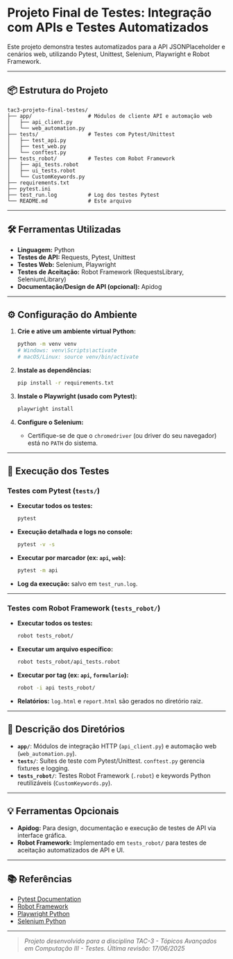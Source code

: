 # Projeto Final de Testes: Integração com APIs e Testes Automatizados

Este projeto demonstra testes automatizados para a API JSONPlaceholder e cenários web, utilizando Pytest, Unittest, Selenium, Playwright e Robot Framework.

---

## 📦 Estrutura do Projeto

```
tac3-projeto-final-testes/
├── app/                  # Módulos de cliente API e automação web
│   ├── api_client.py
│   └── web_automation.py
├── tests/                # Testes com Pytest/Unittest
│   ├── test_api.py
│   ├── test_web.py
│   └── conftest.py
├── tests_robot/          # Testes com Robot Framework
│   ├── api_tests.robot
│   ├── ui_tests.robot
│   └── CustomKeywords.py
├── requirements.txt
├── pytest.ini
├── test_run.log          # Log dos testes Pytest
└── README.md             # Este arquivo
```

---

## 🛠️ Ferramentas Utilizadas

- **Linguagem:** Python
- **Testes de API:** Requests, Pytest, Unittest
- **Testes Web:** Selenium, Playwright
- **Testes de Aceitação:** Robot Framework (RequestsLibrary, SeleniumLibrary)
- **Documentação/Design de API (opcional):** Apidog

---

## ⚙️ Configuração do Ambiente

1. **Crie e ative um ambiente virtual Python:**

    ```bash
    python -m venv venv
    # Windows: venv\Scripts\activate
    # macOS/Linux: source venv/bin/activate
    ```

2. **Instale as dependências:**

    ```bash
    pip install -r requirements.txt
    ```

3. **Instale o Playwright (usado com Pytest):**

    ```bash
    playwright install
    ```

4. **Configure o Selenium:**
    - Certifique-se de que o `chromedriver` (ou driver do seu navegador) está no `PATH` do sistema.

---

## 🚀 Execução dos Testes

### Testes com Pytest (`tests/`)

- **Executar todos os testes:**

    ```bash
    pytest
    ```

- **Execução detalhada e logs no console:**

    ```bash
    pytest -v -s
    ```

- **Executar por marcador (ex: `api`, `web`):**

    ```bash
    pytest -m api
    ```

- **Log da execução:** salvo em `test_run.log`.

---

### Testes com Robot Framework (`tests_robot/`)

- **Executar todos os testes:**

    ```bash
    robot tests_robot/
    ```

- **Executar um arquivo específico:**

    ```bash
    robot tests_robot/api_tests.robot
    ```

- **Executar por tag (ex: `api`, `formulario`):**

    ```bash
    robot -i api tests_robot/
    ```

- **Relatórios:** `log.html` e `report.html` são gerados no diretório raiz.

---

## 📁 Descrição dos Diretórios

- **`app/`**: Módulos de integração HTTP (`api_client.py`) e automação web (`web_automation.py`).
- **`tests/`**: Suítes de teste com Pytest/Unittest. `conftest.py` gerencia fixtures e logging.
- **`tests_robot/`**: Testes Robot Framework (`.robot`) e keywords Python reutilizáveis (`CustomKeywords.py`).

---

## 💡 Ferramentas Opcionais

- **Apidog:** Para design, documentação e execução de testes de API via interface gráfica.
- **Robot Framework:** Implementado em `tests_robot/` para testes de aceitação automatizados de API e UI.

---

## 📚 Referências

- [Pytest Documentation](https://docs.pytest.org/)
- [Robot Framework](https://robotframework.org/)
- [Playwright Python](https://playwright.dev/python/)
- [Selenium Python](https://selenium-python.readthedocs.io/)

---

> *Projeto desenvolvido para a disciplina TAC-3 - Tópicos Avançados em Computação III - Testes.*
> *Última revisão: 17/06/2025*
